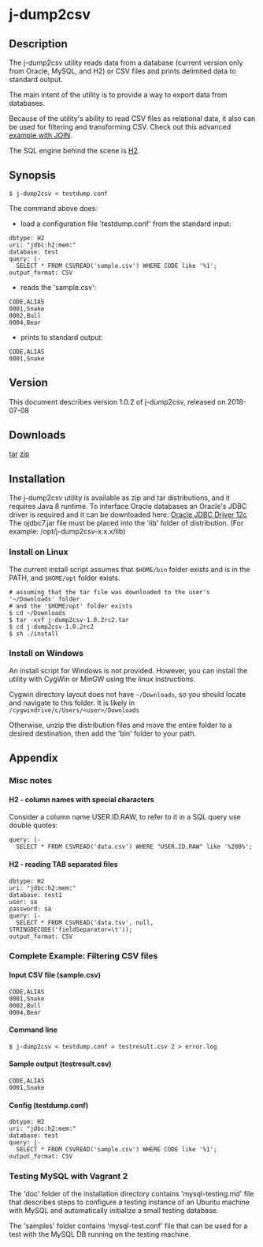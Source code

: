 # j-dump2csv #
## Description ##
The j-dump2csv utility reads data from a database (current version only from Oracle, MySQL, and H2)
or CSV files and prints delimited data to standard output.

The main intent of the utility is to provide a way to export data from databases.

Because of the utility's ability to read CSV files as relational data, it also can
be used for filtering and transforming CSV. Check out this advanced [example with JOIN](https://github.com/andrey-stepantsov/j-dump2csv/wiki/Using-%27JOIN%27-with-CSV).

The SQL engine behind the scene is [H2](http://h2database.com).
## Synopsis ##
~~~
$ j-dump2csv < testdump.conf
~~~
The command above does:
 * load a configuration file 'testdump.conf' from the standard input:
~~~
dbtype: H2
uri: "jdbc:h2:mem:"
database: test
query: |-
  SELECT * FROM CSVREAD('sample.csv') WHERE CODE like '%1';
output_format: CSV
~~~
 * reads the 'sample.csv':
~~~
CODE,ALIAS
0001,Snake
0002,Bull
0004,Bear
~~~
 * prints to standard output:
~~~
CODE,ALIAS
0001,Snake
~~~
  
## Version ##
This document describes version 1.0.2 of j-dump2csv, released on 2018-07-08
## Downloads ##
[tar](https://github.com/andrey-stepantsov/j-dump2csv/releases/download/1.0.2rc2/j-dump2csv-1.0.2rc2.tar)
[zip](https://github.com/andrey-stepantsov/j-dump2csv/releases/download/1.0.2rc2/j-dump2csv-1.0.2rc2.tar)
 
## Installation ##
The j-dump2csv utility is available as zip and tar distributions, and it requires Java 8 runtime.
To interface Oracle databases an Oracle's JDBC driver is required and it can be downloaded here:
[Oracle JDBC Driver 12c](http://www.oracle.com/technetwork/database/features/jdbc/jdbc-drivers-12c-download-1958347.html)
The ojdbc7.jar file must be placed into the 'lib' folder of distribution. (For example: /opt/j-dump2csv-x.x.x/lib)

### Install on Linux ###
The current install script assumes that `$HOME/bin` folder exists and is in the PATH, and `$HOME/opt` folder exists.
```
# assuming that the tar file was downloaded to the user's '~/Downloads' folder
# and the '$HOME/opt' folder exists
$ cd ~/Downloads
$ tar -xvf j-dump2csv-1.0.2rc2.tar
$ cd j-dump2csv-1.0.2rc2
$ sh ./install
```

### Install on Windows ###
An install script for Windows is not provided. However, you can install the utility 
with CygWin or MinGW using the linux instructions. 

Cygwin directory layout does not have `~/Downloads`, so you should locate and navigate to this folder. It is likely in
`/cygwindrive/c/Users/<user>/Downloads` 

Otherwise, unzip the distribution files and move the entire
folder to a desired destination, then add the 'bin' folder to your path.

## Appendix ##

### Misc notes ###

#### H2 - column names with special characters ####

Consider a column name USER.ID.RAW, to refer to it in a SQL query use double quotes:
~~~
query: |-
  SELECT * FROM CSVREAD('data.csv') WHERE "USER.ID.RAW" like '%200%';
~~~

#### H2 - reading TAB separated files ####

~~~
dbtype: H2
uri: "jdbc:h2:mem:"
database: test1
user: sa
password: sa
query: |-
  SELECT * FROM CSVREAD('data.tsv', null, STRINGDECODE('fieldSeparator=\t'));
output_format: CSV
~~~

### Complete Example: Filtering CSV files ###

#### Input CSV file (sample.csv) ####
~~~
CODE,ALIAS
0001,Snake
0002,Bull
0004,Bear
~~~

#### Command line ####
~~~
$ j-dump2csv < testdump.conf > testresult.csv 2 > error.log 
~~~

#### Sample output (testresult.csv) ####
~~~
CODE,ALIAS
0001,Snake
~~~

#### Config (testdump.conf) ####
~~~
dbtype: H2
uri: "jdbc:h2:mem:"
database: test
query: |-
  SELECT * FROM CSVREAD('sample.csv') WHERE CODE like '%1';
output_format: CSV
~~~

### Testing MySQL with Vagrant 2 ###

The 'doc' folder of the installation directory contains 'mysql-testing.md' file that
describes steps to configure a testing instance of an Ubuntu machine with MySQL and
automatically initialize a small testing database.

The 'samples' folder contains 'mysql-test.conf' file that can be used for a test with
the MySQL DB running on the testing machine.
